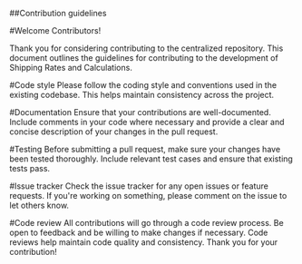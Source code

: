 ##Contribution guidelines

#Welcome Contributors!

Thank you for considering contributing to the centralized repository. This document outlines the guidelines for contributing to the development of Shipping Rates and Calculations.

#Code style
Please follow the coding style and conventions used in the existing codebase. This helps maintain consistency across the project.

#Documentation
Ensure that your contributions are well-documented. Include comments in your code where necessary and provide a clear and concise description of your changes in the pull request.

#Testing
Before submitting a pull request, make sure your changes have been tested thoroughly. Include relevant test cases and ensure that existing tests pass.

#Issue tracker
Check the issue tracker for any open issues or feature requests. If you're working on something, please comment on the issue to let others know.

#Code review
All contributions will go through a code review process. Be open to feedback and be willing to make changes if necessary. Code reviews help maintain code quality and consistency.
Thank you for your contribution!
